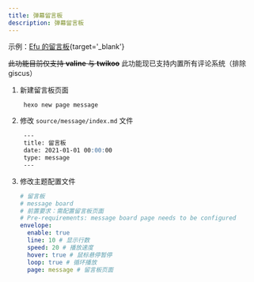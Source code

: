```yaml
---
title: 弹幕留言板
description: 弹幕留言板
---
```


示例：[Efu 的留言板](https://www.efu.me/message/){target='_blank'}

~~此功能目前仅支持 **valine** 与 **twikoo**~~ 此功能现已支持内置所有评论系统（排除giscus）

1. 新建留言板页面
   ```bash [Terminal]
    hexo new page message
    ```
2. 修改 `source/message/index.md` 文件
   ```markdown [source/message/index.md]
    ---
    title: 留言板
    date: 2021-01-01 00:00:00
    type: message
    ---
    ```
3. 修改主题配置文件
    ```yaml [_config.solitude.yaml]
    # 留言板
    # message board
    # 前置要求：需配置留言板页面
    # Pre-requirements: message board page needs to be configured
    envelope:
      enable: true
      line: 10 # 显示行数
      speed: 20 # 播放速度
      hover: true # 鼠标悬停暂停
      loop: true # 循环播放
      page: message # 留言板页面
    ```